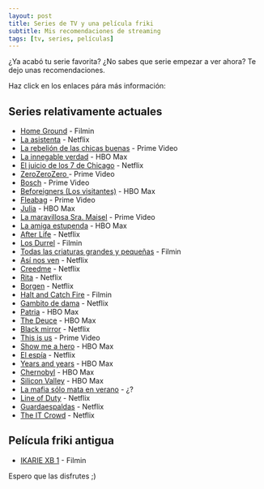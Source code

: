 ```yaml
---
layout: post
title: Series de TV y una película friki
subtitle: Mis recomendaciones de streaming
tags: [tv, series, películas]
---
```


¿Ya acabó tu serie favorita? ¿No sabes que serie empezar a ver ahora? Te dejo unas recomendaciones.

Haz click en los enlaces pára más información:

## Series relativamente actuales
* [Home Ground](https://www.filmaffinity.com/es/film857157.html) - Filmin
* [La asistenta](https://www.filmaffinity.com/es/film654299.html) - Netflix
* [La rebelión de las chicas buenas](https://www.filmaffinity.com/es/film133427.html) - Prime Video
* [La innegable verdad](https://www.filmaffinity.com/es/film361205.html) - HBO Max
* [El juicio de los 7 de Chicago](https://www.filmaffinity.com/es/film389985.html) - Netflix
* [ZeroZeroZero ](https://www.filmaffinity.com/es/film676619.html) - Prime Video
* [Bosch](https://www.filmaffinity.com/es/film422210.html) - Prime Video
* [Beforeigners (Los visitantes)](https://www.filmaffinity.com/es/film200721.html) - HBO Max
* [Fleabag](https://www.filmaffinity.com/es/film844145.html) - Prime Video
* [Julia](https://www.filmaffinity.com/es/film496227.html) - HBO Max
* [La maravillosa Sra. Maisel](https://www.filmaffinity.com/es/film376818.html) - Prime Video
* [La amiga estupenda](https://www.filmaffinity.com/es/film998850.html) - HBO Max
* [After Life](https://www.filmaffinity.com/es/film567393.html) - Netflix
* [Los Durrel](https://www.filmaffinity.com/es/film745636.html) - Filmin
* [Todas las criaturas grandes y pequeñas](https://www.filmaffinity.com/es/film733614.html) - Filmin
* [Así nos ven](https://www.filmaffinity.com/es/film464489.html) - Netflix
* [Creedme](https://www.filmaffinity.com/es/film734055.html) - Netflix
* [Rita](https://www.filmaffinity.com/es/film781176.html) - Netflix
* [Borgen](https://www.filmaffinity.com/es/film471259.html) - Netflix
* [Halt and Catch Fire](https://www.filmaffinity.com/es/film449215.html) - Filmin
* [Gambito de dama](https://www.filmaffinity.com/es/film634805.html) - Netflix
* [Patria](https://www.filmaffinity.com/es/film540542.html) - HBO Max
* [The Deuce](https://www.filmaffinity.com/es/film711336.html) - HBO Max
* [Black mirror](https://www.filmaffinity.com/es/film800295.html) - Netflix
* [This is us](https://www.filmaffinity.com/es/film247198.html) - Prime Video
* [Show me a hero](https://www.filmaffinity.com/es/film803687.html) - HBO Max
* [El espía](https://www.filmaffinity.com/es/film394025.html) - Netflix
* [Years and years](https://www.filmaffinity.com/es/film247862.html) - HBO Max
* [Chernobyl](https://www.filmaffinity.com/es/film624827.html) - HBO Max
* [Silicon Valley](https://www.filmaffinity.com/es/film279751.html) - HBO Max
* [La mafia sólo mata en verano](https://www.filmaffinity.com/es/film433168.html) - ¿?
* [Line of Duty](https://www.filmaffinity.com/es/film661747.html) - Netflix
* [Guardaespaldas](https://www.filmaffinity.com/es/film805629.html) - Netflix
* [The IT Crowd](https://www.filmaffinity.com/es/film914339.html) - Netflix


## Película friki antigua
* [IKARIE XB 1](https://www.filmaffinity.com/es/film149876.html) - Filmin

Espero que las disfrutes ;)